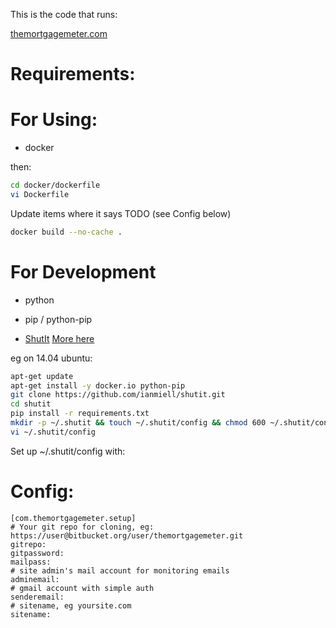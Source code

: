 This is the code that runs:



[themortgagemeter.com](http://themortgagemeter.com)

Requirements:
=============

For Using:
==========

- docker

then:

```sh
cd docker/dockerfile
vi Dockerfile
```

Update items where it says TODO (see Config below)

```sh
docker build --no-cache .
```

For Development
===============

- python

- pip / python-pip

- [ShutIt](https://github.com/ianmiell/shutit) [More here](http://ianmiell.github.io/shutit/)



eg on 14.04 ubuntu:

```sh
apt-get update
apt-get install -y docker.io python-pip
git clone https://github.com/ianmiell/shutit.git
cd shutit
pip install -r requirements.txt 
mkdir -p ~/.shutit && touch ~/.shutit/config && chmod 600 ~/.shutit/config 
vi ~/.shutit/config
```


Set up ~/.shutit/config with:


Config:
=======
```
[com.themortgagemeter.setup]
# Your git repo for cloning, eg: https://user@bitbucket.org/user/themortgagemeter.git
gitrepo:
gitpassword:
mailpass:
# site admin's mail account for monitoring emails
adminemail:
# gmail account with simple auth
senderemail:
# sitename, eg yoursite.com
sitename:
```
